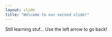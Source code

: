 ```yaml
---
layout: slide
title: "Welcome to our second slide!"
---
```

Still learning stuf...
Use the left arrow to go back!
